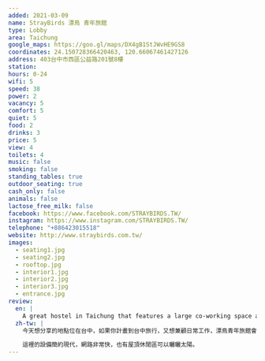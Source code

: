 ```yaml
---
added: 2021-03-09
name: StrayBirds 漂鳥 青年旅館
type: Lobby
area: Taichung
google_maps: https://goo.gl/maps/DX4gB1StJWvHE9GS8
coordinates: 24.150728366420463, 120.66067461427126
address: 403台中市西區公益路201號8樓
station: 
hours: 0-24
wifi: 5
speed: 38
power: 2
vacancy: 5
comfort: 5
quiet: 5
food: 2
drinks: 3
price: 5
view: 4
toilets: 4
music: false
smoking: false
standing_tables: true
outdoor_seating: true
cash_only: false
animals: false
lactose_free_milk: false
facebook: https://www.facebook.com/STRAYBIRDS.TW/
instagram: https://www.instagram.com/STRAYBIRDS.TW/
telephone: "+886423015518"
website: http://www.straybirds.com.tw/
images:
  - seating1.jpg
  - seating2.jpg
  - rooftop.jpg
  - interior1.jpg
  - interior2.jpg
  - interior3.jpg
  - entrance.jpg
review:
  en: |
    A great hostel in Taichung that features a large co-working space area in the lobby. If you're planning to take a trip to Taichung then this is definitely a great place to stay. Even though there are many good working cafes nearby (see my other Taichung posts!), it's also nice to spend some time working at the hostel in the morning or evening. The facilities feel modern and very clean, there's fast WiFi throughout the hostel, and there's even a nice rooftop to enjoy if the weather is good.
  zh-tw: |
    今天想分享的地點位在台中，如果你計畫到台中旅行，又想兼顧日常工作，漂鳥青年旅館會是不錯的選擇。它自帶很大的交誼空間，儘管附近已經有這麼多優秀的咖啡店，漂鳥仍佔有一席之地，而且真的很適合在一大早或外出回來時稍微打點一下工作進度，又沒有額外花費。

    這裡的設備簡約現代，網路非常快，也有屋頂休閒區可以曬曬太陽。
---
```

